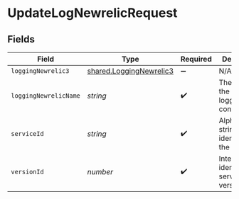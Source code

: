 # UpdateLogNewrelicRequest


## Fields

| Field                                                              | Type                                                               | Required                                                           | Description                                                        | Example                                                            |
| ------------------------------------------------------------------ | ------------------------------------------------------------------ | ------------------------------------------------------------------ | ------------------------------------------------------------------ | ------------------------------------------------------------------ |
| `loggingNewrelic3`                                                 | [shared.LoggingNewrelic3](../../models/shared/loggingnewrelic3.md) | :heavy_minus_sign:                                                 | N/A                                                                |                                                                    |
| `loggingNewrelicName`                                              | *string*                                                           | :heavy_check_mark:                                                 | The name for the real-time logging configuration.                  | test-log-endpoint                                                  |
| `serviceId`                                                        | *string*                                                           | :heavy_check_mark:                                                 | Alphanumeric string identifying the service.                       | SU1Z0isxPaozGVKXdv0eY                                              |
| `versionId`                                                        | *number*                                                           | :heavy_check_mark:                                                 | Integer identifying a service version.                             | 1                                                                  |